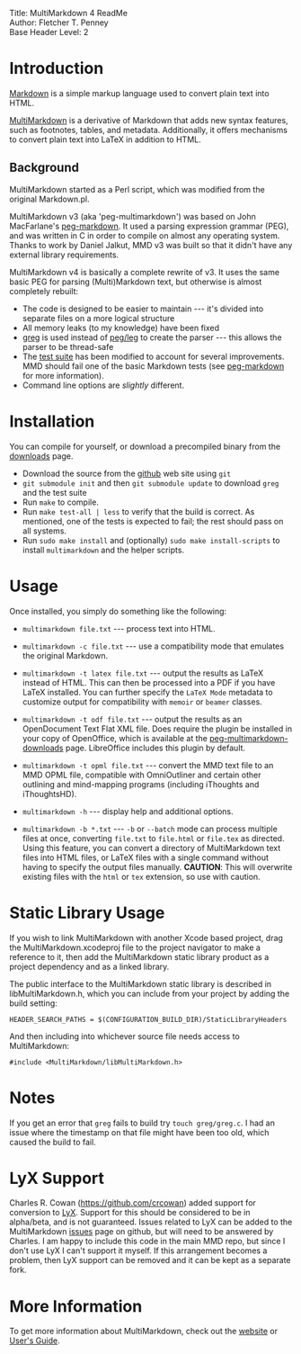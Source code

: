 Title:	MultiMarkdown 4 ReadMe  
Author:	Fletcher T. Penney  
Base Header Level:	2  

Introduction
===============

[Markdown] is a simple markup language used to convert plain text into HTML. 

[MultiMarkdown] is a derivative of Markdown that adds new syntax features, such as footnotes, tables, and metadata. Additionally, it offers mechanisms to convert plain text into LaTeX in addition to HTML. 


## Background ##

MultiMarkdown started as a Perl script, which was modified from the original Markdown.pl.

MultiMarkdown v3 (aka 'peg-multimarkdown') was based on John MacFarlane's [peg-markdown].  It used a parsing expression grammar (PEG), and was written in C in order to compile on almost any operating system.  Thanks to work by Daniel Jalkut, MMD v3 was built so that it didn't have any external library requirements.

MultiMarkdown v4 is basically a complete rewrite of v3.  It uses the same basic PEG for parsing (Multi)Markdown text, but otherwise is almost completely rebuilt:

* The code is designed to be easier to maintain --- it's divided into separate files on a more logical structure
* All memory leaks (to my knowledge) have been fixed
* [greg] is used instead of [peg/leg] to create the parser --- this allows the parser to be thread-safe
* The [test suite] has been modified to account for several improvements.  MMD should fail one of the basic Markdown tests (see [peg-markdown] for more information).
* Command line options are *slightly* different.


# Installation #

You can compile for yourself, or download a precompiled binary from the [downloads] page.

* Download the source from the [github] web site using `git`
* `git submodule init` and then `git submodule update` to download `greg` and the test suite
* Run `make` to compile.
* Run `make test-all | less` to verify that the build is correct.  As mentioned, one of the tests is expected to fail; the rest should pass on all systems.  
* Run `sudo make install` and (optionally) `sudo make install-scripts` to install `multimarkdown` and the helper scripts.


# Usage #

Once installed, you simply do something like the following: 

* `multimarkdown file.txt` --- process text into HTML. 

* `multimarkdown -c file.txt` --- use a compatibility mode that emulates the original Markdown. 

* `multimarkdown -t latex file.txt` --- output the results as LaTeX instead of HTML. This can then be processed into a PDF if you have LaTeX installed. You can further specify the `LaTeX Mode` metadata to customize output for compatibility with `memoir` or `beamer` classes. 

* `multimarkdown -t odf file.txt` --- output the results as an OpenDocument Text Flat XML file. Does require the plugin be installed in your copy of OpenOffice, which is available at the [peg-multimarkdown-downloads] page. LibreOffice includes this plugin by default. 

* `multimarkdown -t opml file.txt` --- convert the MMD text file to an MMD OPML file, compatible with OmniOutliner and certain other outlining and mind-mapping programs (including iThoughts and iThoughtsHD). 

* `multimarkdown -h` --- display help and additional options. 

* `multimarkdown -b *.txt` --- `-b` or `--batch` mode can process multiple files at once, converting `file.txt` to `file.html` or `file.tex` as directed. Using this feature, you can convert a directory of MultiMarkdown text files into HTML files, or LaTeX files with a single command without having to specify the output files manually. **CAUTION**: This will overwrite existing files with the `html` or `tex` extension, so use with caution. 


# Static Library Usage #

If you wish to link MultiMarkdown with another Xcode based project, drag the MultiMarkdown.xcodeproj file to the project navigator to make a reference to it, then add the MultiMarkdown static library product as a project dependency and as a linked library.

The public interface to the MultiMarkdown static library is described in libMultiMarkdown.h, which you can include from your project by adding the build setting:

```
HEADER_SEARCH_PATHS = $(CONFIGURATION_BUILD_DIR)/StaticLibraryHeaders
```

And then including into whichever source file needs access to MultiMarkdown:

```
#include <MultiMarkdown/libMultiMarkdown.h>
```

# Notes #

If you get an error that `greg` fails to build try `touch greg/greg.c`.  I had an issue where the timestamp on that file might have been too old, which caused the build to fail.


# LyX Support #

Charles R. Cowan (<https://github.com/crcowan>) added support for conversion to [LyX](http://www.lyx.org/).  Support for this should be considered to be in alpha/beta, and is not guaranteed.  Issues related to LyX can be added to the MultiMarkdown [issues] page on github, but will need to be answered by Charles.  I am happy to include this code in the main MMD repo, but since I don't use LyX I can't support it myself.  If this arrangement becomes a problem, then LyX support can be removed and it can be kept as a separate fork.

# More Information #

To get more information about MultiMarkdown, check out the [website][MultiMarkdown] or [User's Guide].

[peg-markdown]:	https://github.com/jgm/peg-markdown
[Markdown]:	http://daringfireball.net/projects/markdown/
[MultiMarkdown]:	http://fletcherpenney.net/multimarkdown/
[peg-multimarkdown]:	https://github.com/fletcher/peg-multimarkdown
[peg-multimarkdown-downloads]:	https://github.com/fletcher/peg-multimarkdown/downloads
[fink]:	http://www.finkproject.org/
[downloads]:	http://fletcherpenney.net/multimarkdown/download/
[GTK+]:	http://www.gtk.org/
[homebrew]:	https://github.com/mxcl/homebrew
[MacPorts]:	http://www.macports.org/
[test suite]:	https://github.com/fletcher/MMD-Test-Suite
[github]:	https://github.com/fletcher/MultiMarkdown-4
[greg]:	https://github.com/nddrylliog/greg
[peg/leg]:	http://piumarta.com/software/peg/
[issues]:	https://github.com/fletcher/MultiMarkdown-4/issues
[User's Guide]:	http://fletcher.github.io/MultiMarkdown-4/

